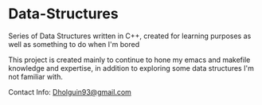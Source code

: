 # Data-Structures
Series of Data Structures written in C++, created for learning purposes as well as something to do when I'm bored

This project is created mainly to continue to hone my emacs and makefile knowledge and expertise, in addition to exploring some data structures I'm not familiar with. 

Contact Info: Dholguin93@gmail.com

